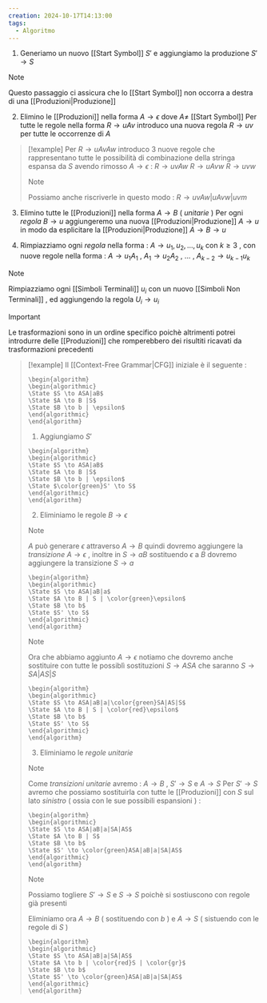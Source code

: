 ```yaml
---
creation: 2024-10-17T14:13:00
tags:
  - Algoritmo
---
```

1. Generiamo un nuovo [[Start Symbol]] $S'$ e aggiungiamo la produzione $S' \to S$ 
>[!note] 
>Questo passaggio ci assicura che lo [[Start Symbol]] non occorra a destra di una [[Produzioni|Produzione]] 

2. Elimino le [[Produzioni]] nella forma $A \to \epsilon$ dove $A \neq$ [[Start Symbol]] 
	Per tutte le regole nella forma $R \to uAv$ introduco una nuova regola $R \to uv$ per tutte le occorrenze di $A$ 
>[!example] 
>Per $R \to uAvAw$ introduco 3 nuove regole che rappresentano tutte le possibilità di combinazione della stringa espansa da $S$ avendo rimosso $A\to \epsilon$  : 
>$R \to uvAw$
>$R \to uAvw$
>$R \to uvw$
>>[!note] 
>>Possiamo anche riscriverle in questo modo : $R \to uvAw | uAvw | uvm$

3. Elimino tutte le [[Produzioni]] nella forma $A \to B$ ( *unitarie* ) 
	Per ogni *regola* $B \to u$ aggiungeremo una nuova [[Produzioni|Produzione]] $A \to u$ in modo da esplicitare la [[Produzioni|Produzione]] $A \to B \to u$

4. Rimpiazziamo ogni *regola* nella forma : $A \to u_1,u_2,\dots,u_k$ con $k\ge3$ , con nuove regole nella forma : 
	$A \to u_1A_1$ , $A_1 \to u_2A_2$ , $\dots$ , $A_{k-2} \to u_{k-1}u_k$ 
>[!note] 
>Rimpiazziamo ogni [[Simboli Terminali]] $u_i$ con un nuovo [[Simboli Non Terminali]] , ed aggiungendo la regola $U_i \to u_i$ 

>[!important] 
>Le trasformazioni sono in un ordine specifico poichè altrimenti potrei introdurre delle [[Produzioni]] che romperebbero dei risultiti ricavati da trasformazioni precedenti

>[!example] 
>Il [[Context-Free Grammar|CFG]] iniziale è il seguente : 
>```pseudo
>\begin{algorithm}
>\begin{algorithmic}
>\State $S \to ASA|aB$ 
>\State $A \to B |S$
>\State $B \to b | \epsilon$
>\end{algorithmic}
>\end{algorithm}
>```
>
>1. Aggiungiamo $S'$
>```pseudo
>\begin{algorithm}
>\begin{algorithmic}
>\State $S \to ASA|aB$ 
>\State $A \to B |S$
>\State $B \to b | \epsilon$
>\State $\color{green}S' \to S$
>\end{algorithmic}
>\end{algorithm}
>```
>
>2. Eliminiamo le regole $B \to \epsilon$ 
>
>>[!note] 
>>$A$ può generare $\epsilon$ attraverso $A \to B$ quindi dovremo aggiungere la *transizione* $A \to \epsilon$ , inoltre in $S \to aB$ sostituendo $\epsilon$ a $B$ dovremo aggiungere la transizione $S \to a$
>
>```pseudo
>\begin{algorithm}
>\begin{algorithmic}
>\State $S \to ASA|aB|a$ 
>\State $A \to B | S | \color{green}\epsilon$
>\State $B \to b$
>\State $S' \to S$
>\end{algorithmic}
>\end{algorithm}
>```
>
>>[!note] 
>>Ora che abbiamo aggiunto $A \to \epsilon$ notiamo che dovremo anche sostituire con tutte le possiblì sostituzioni $S \to ASA$ che saranno $S \to SA|AS|S$
>
>```pseudo
>\begin{algorithm}
>\begin{algorithmic}
>\State $S \to ASA|aB|a|\color{green}SA|AS|S$ 
>\State $A \to B | S | \color{red}\epsilon$
>\State $B \to b$
>\State $S' \to S$
>\end{algorithmic}
>\end{algorithm}
>```
>
>3. Eliminiamo le *regole* *unitarie* 
>
>>[!note] 
>>Come *transizioni unitarie* avremo : $A \to B$ , $S'\to S$ e $A \to S$
>>Per $S' \to S$ avremo che possiamo sostituirla con tutte le [[Produzioni]] con $S$ sul lato *sinistro* ( ossia con le sue possibili espansioni ) :
>
>```pseudo
>\begin{algorithm}
>\begin{algorithmic}
>\State $S \to ASA|aB|a|SA|AS$ 
>\State $A \to B | S$
>\State $B \to b$
>\State $S' \to \color{green}ASA|aB|a|SA|AS$
>\end{algorithmic}
>\end{algorithm}
>```
>
>>[!note] 
>>Possiamo togliere $S' \to S$ e $S \to S$ poichè si sostiuscono con regole già presenti
>>
>>Eliminiamo ora $A \to B$ ( sostituendo con $b$ ) e $A \to S$ ( sistuendo con le regole di $S$ )
>
>```pseudo
>\begin{algorithm}
>\begin{algorithmic}
>\State $S \to ASA|aB|a|SA|AS$ 
>\State $A \to b | \color{red}S | \color{gr}$
>\State $B \to b$
>\State $S' \to \color{green}ASA|aB|a|SA|AS$
>\end{algorithmic}
>\end{algorithm}
>```

